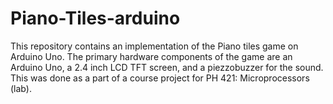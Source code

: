 # Piano-Tiles-arduino

This repository contains an implementation of the Piano tiles game on Arduino Uno. The primary hardware components of the game are an Arduino Uno, a 2.4 inch LCD TFT screen, and a piezzobuzzer for the sound.
This was done as a part of a course project for PH 421: Microprocessors (lab).
